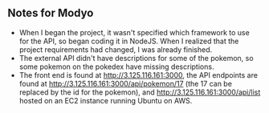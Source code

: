 
## Notes for Modyo
* When I began the project, it wasn't specified which framework to use for the API, so began coding it in NodeJS. When I realized that the project requirements had changed, I was already finished.
* The external API didn't have descriptions for some of the pokemon, so some pokemon on the pokedex have missing descriptions.
* The front end is found at http://3.125.116.161:3000, the API endpoints are found at http://3.125.116.161:3000/api/pokemon/17 (the 17 can be replaced by the id for the pokemon), and http://3.125.116.161:3000/api/list hosted on an EC2 instance running Ubuntu on AWS.
